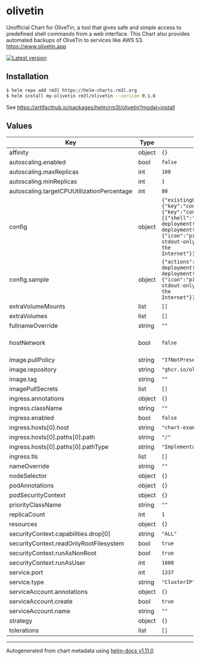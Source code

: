 # olivetin

Unofficial Chart for OliveTin, a tool that gives safe and simple access to predefined shell commands from a web interface.
This Chart also provides automated backups of OliveTin to services like AWS S3.
https://www.olivetin.app

[![Latest version](https://img.shields.io/badge/latest_version-0.1.0-blue)](https://artifacthub.io/packages/helm/rm3l/olivetin)

## Installation

```bash
$ helm repo add rm3l https://helm-charts.rm3l.org
$ helm install my-olivetin rm3l/olivetin --version 0.1.0
```

See https://artifacthub.io/packages/helm/rm3l/olivetin?modal=install

## Values

| Key | Type | Default | Description |
|-----|------|---------|-------------|
| affinity | object | `{}` |  |
| autoscaling.enabled | bool | `false` |  |
| autoscaling.maxReplicas | int | `100` |  |
| autoscaling.minReplicas | int | `1` |  |
| autoscaling.targetCPUUtilizationPercentage | int | `80` |  |
| config | object | `{"existingConfigMap":{"key":"config.yaml","name":""},"existingSecretRef":{"key":"config.yaml","name":""},"sample":{"actions":[{"shell":"echo 'Hello from Helm-based deployment!'","title":"Hello from Helm-based deployment!"},{"icon":"ping","popupOnStart":"execution-dialog-stdout-only","shell":"ping -c 3 1.1.1.1","title":"Ping the Internet"}],"checkForUpdates":true,"logLevel":"INFO"}}` | OliveTin Configuration. Uses existingSecret if set. Otherwise, it will use existingConfigMap. Otherwise, it defaults to sample. |
| config.sample | object | `{"actions":[{"shell":"echo 'Hello from Helm-based deployment!'","title":"Hello from Helm-based deployment!"},{"icon":"ping","popupOnStart":"execution-dialog-stdout-only","shell":"ping -c 3 1.1.1.1","title":"Ping the Internet"}],"checkForUpdates":true,"logLevel":"INFO"}` | Sample config. See https://github.com/OliveTin/OliveTin/blob/main/config.yaml |
| extraVolumeMounts | list | `[]` | Additional Volume mounts |
| extraVolumes | list | `[]` | Additional volumes |
| fullnameOverride | string | `""` |  |
| hostNetwork | bool | `false` | Host networking requested for the pod. Beware that setting this to true requires all container ports declared in the pod to be free on the node. |
| image.pullPolicy | string | `"IfNotPresent"` |  |
| image.repository | string | `"ghcr.io/olivetin/olivetin"` |  |
| image.tag | string | `""` |  |
| imagePullSecrets | list | `[]` |  |
| ingress.annotations | object | `{}` |  |
| ingress.className | string | `""` |  |
| ingress.enabled | bool | `false` |  |
| ingress.hosts[0].host | string | `"chart-example.local"` |  |
| ingress.hosts[0].paths[0].path | string | `"/"` |  |
| ingress.hosts[0].paths[0].pathType | string | `"ImplementationSpecific"` |  |
| ingress.tls | list | `[]` |  |
| nameOverride | string | `""` |  |
| nodeSelector | object | `{}` |  |
| podAnnotations | object | `{}` |  |
| podSecurityContext | object | `{}` |  |
| priorityClassName | string | `""` |  |
| replicaCount | int | `1` |  |
| resources | object | `{}` |  |
| securityContext.capabilities.drop[0] | string | `"ALL"` |  |
| securityContext.readOnlyRootFilesystem | bool | `true` |  |
| securityContext.runAsNonRoot | bool | `true` |  |
| securityContext.runAsUser | int | `1000` |  |
| service.port | int | `1337` |  |
| service.type | string | `"ClusterIP"` |  |
| serviceAccount.annotations | object | `{}` |  |
| serviceAccount.create | bool | `true` |  |
| serviceAccount.name | string | `""` |  |
| strategy | object | `{}` | Strategy used to replace old Pods by new ones |
| tolerations | list | `[]` |  |

----------------------------------------------
Autogenerated from chart metadata using [helm-docs v1.11.0](https://github.com/norwoodj/helm-docs/releases/v1.11.0)